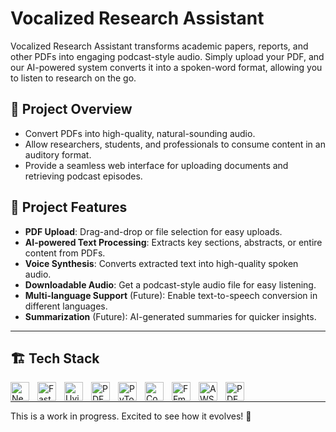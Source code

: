 # Vocalized Research Assistant

Vocalized Research Assistant transforms academic papers, reports, and other PDFs into engaging podcast-style audio. Simply upload your PDF, and our AI-powered system converts it into a spoken-word format, allowing you to listen to research on the go.

## 🚀 Project Overview

- Convert PDFs into high-quality, natural-sounding audio.
- Allow researchers, students, and professionals to consume content in an auditory format.
- Provide a seamless web interface for uploading documents and retrieving podcast episodes.

## 📌 Project Features
- **PDF Upload**: Drag-and-drop or file selection for easy uploads.
- **AI-powered Text Processing**: Extracts key sections, abstracts, or entire content from PDFs.
- **Voice Synthesis**: Converts extracted text into high-quality spoken audio.
- **Downloadable Audio**: Get a podcast-style audio file for easy listening.
- **Multi-language Support** (Future): Enable text-to-speech conversion in different languages.
- **Summarization** (Future): AI-generated summaries for quicker insights.

---

## 🏗 Tech Stack
<img align="left" alt="Next.js" width="30px" style="padding-right:10px;" src="https://cdn.jsdelivr.net/gh/devicons/devicon/icons/nextjs/nextjs-original.svg" />
<img align="left" alt="FastAPI" width="30px" style="padding-right:10px;" src="https://upload.wikimedia.org/wikipedia/commons/8/80/FastAPI_logo.svg" />

<img align="left" alt="Uvicorn" width="30px" style="padding-right:10px;" src="https://cdn.jsdelivr.net/gh/devicons/devicon/icons/python/python-original.svg" /> 

<img align="left" alt="PDF" width="30px" style="padding-right:10px;" src="https://upload.wikimedia.org/wikipedia/commons/8/87/PDF_file_icon.svg" />

<img align="left" alt="PyTorch" width="30px" style="padding-right:10px;" src="https://cdn.jsdelivr.net/gh/devicons/devicon/icons/pytorch/pytorch-original.svg" />
<img align="left" alt="Coqui-TTS" width="30px" style="padding-right:10px;" src="https://avatars.githubusercontent.com/u/72643913?s=200&v=4" />

<img align="left" alt="FFmpeg" width="30px" style="padding-right:10px;" src="https://upload.wikimedia.org/wikipedia/commons/5/5c/FFmpeg_icon.svg" />

<img align="left" alt="AWS EC2" width="30px" style="padding-right:10px;" src="https://cdn.jsdelivr.net/gh/devicons/devicon/icons/amazonwebservices/amazonwebservices-original.svg" />


<link rel="stylesheet" type="text/css" href="https://cdn.jsdelivr.net/gh/devicons/devicon@latest/devicon.min.css" />
<img align="left" alt="PDFMiner" width="30px" style="padding-right:10px;" src="https://pypi.org/static/images/logo-large.516e776d.svg" />





</br>

---

This is a work in progress. Excited to see how it evolves! 🚀

